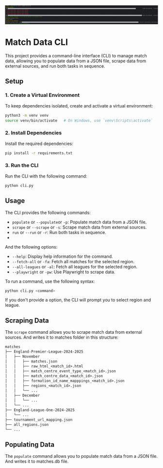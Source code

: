 ![example output](https://github.com/angryfoxx/webscored/blob/main/assets/example_output.png?raw=true)

# Match Data CLI

This project provides a command-line interface (CLI) to manage match data, allowing you to populate data from a JSON file, scrape data from external sources, and run both tasks in sequence.

## Setup

### 1. Create a Virtual Environment

To keep dependencies isolated, create and activate a virtual environment:

```bash
python3 -m venv venv
source venv/bin/activate   # On Windows, use `venv\Scripts\activate`
```

### 2. Install Dependencies

Install the required dependencies:

```bash
pip install -r requirements.txt
```

### 3. Run the CLI

Run the CLI with the following command:

```bash
python cli.py
```

## Usage

The CLI provides the following commands:

- `populate` or `--populate`or `-p`: Populate match data from a JSON file.
- `scrape` or `--scrape` or `-s`: Scrape match data from external sources.
- `run` or `--run` or `-r`: Run both tasks in sequence.
- 
And the following options:

- `--help`: Display help information for the command.
- `--fetch-all` or `-fa`: Fetch all matches for the selected region.
- `--all-leagues` or `-al`: Fetch all leagues for the selected region.
- `--playwright` or `-pw`: Use Playwright to scrape data.

To run a command, use the following syntax:

```bash
python cli.py <command>
```

If you don't provide a option, the CLI will prompt you to select region and league.

## Scraping Data

The `scrape` command allows you to scrape match data from external sources.
And writes it to matches folder in this structure:
```
matches
├── England-Premier-League-2024-2025
│   ├── November
│   │   ├── matches.json
│   │   ├── raw_html_<match_id>.html
│   │   ├── match_centre_event_type_<match_id>.json
│   │   ├── match_centre_data_<match_id>.json
│   │   ├── formation_id_name_mapppings_<match_id>.json
│   │   ├── regions_<match_id>.json
│   │   └── ...
│   ├── December
│   │   └── ...
│   └── ...
├── England-League-One-2024-2025
│   └── ...
├── tournament_url_mapping.json
├── all_regions.json
└── ...
```

## Populating Data

The `populate` command allows you to populate match data from a JSON file. 
And writes it to matches.db file.
